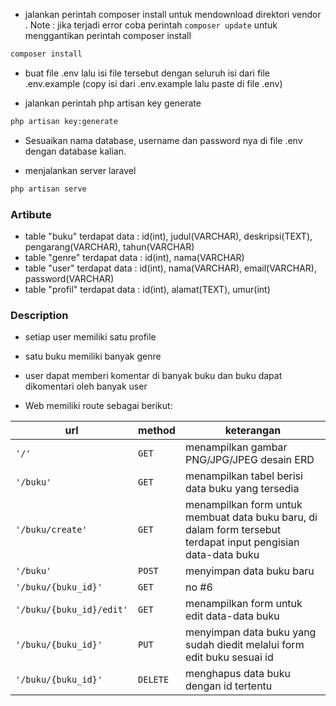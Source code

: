 -   jalankan perintah composer install untuk mendownload direktori vendor . Note : jika terjadi error coba perintah `composer update` untuk menggantikan perintah composer install

```bash
composer install
```

-   buat file .env lalu isi file tersebut dengan seluruh isi dari file .env.example (copy isi dari .env.example lalu paste di file .env)

-   jalankan perintah php artisan key generate

```bash
php artisan key:generate
```

-   Sesuaikan nama database, username dan password nya di file .env dengan database kalian.

-   menjalankan server laravel

```bash
php artisan serve
```

### Artibute

-   table "buku" terdapat data : id(int), judul(VARCHAR), deskripsi(TEXT), pengarang(VARCHAR), tahun(VARCHAR)
-   table "genre" terdapat data : id(int), nama(VARCHAR)
-   table "user" terdapat data : id(int), nama(VARCHAR), email(VARCHAR), password(VARCHAR)
-   table "profil" terdapat data : id(int), alamat(TEXT), umur(int)

### Description

-   setiap user memiliki satu profile
-   satu buku memiliki banyak genre
-   user dapat memberi komentar di banyak buku dan buku dapat dikomentari oleh banyak user

-   Web memiliki route sebagai berikut:

| url                      | method   | keterangan                                                                                                    |
| ------------------------ | -------- | ------------------------------------------------------------------------------------------------------------- |
| `'/'`                    | `GET`    | menampilkan gambar PNG/JPG/JPEG desain ERD                                                                    |
| `'/buku' `               | `GET`    | menampilkan tabel berisi data buku yang tersedia                                                              |
| `'/buku/create'`         | `GET`    | menampilkan form untuk membuat data buku baru, di dalam form tersebut terdapat input pengisian data-data buku |
| `'/buku'`                | `POST`   | menyimpan data buku baru                                                                                      |
| `'/buku/{buku_id}'`      | `GET`    | no #6                                                                                                         |
| `'/buku/{buku_id}/edit'` | `GET`    | menampilkan form untuk edit data-data buku                                                                    |
| `'/buku/{buku_id}'`      | `PUT`    | menyimpan data buku yang sudah diedit melalui form edit buku sesuai id                                        |
| `'/buku/{buku_id}'`      | `DELETE` | menghapus data buku dengan id tertentu                                                                        |
